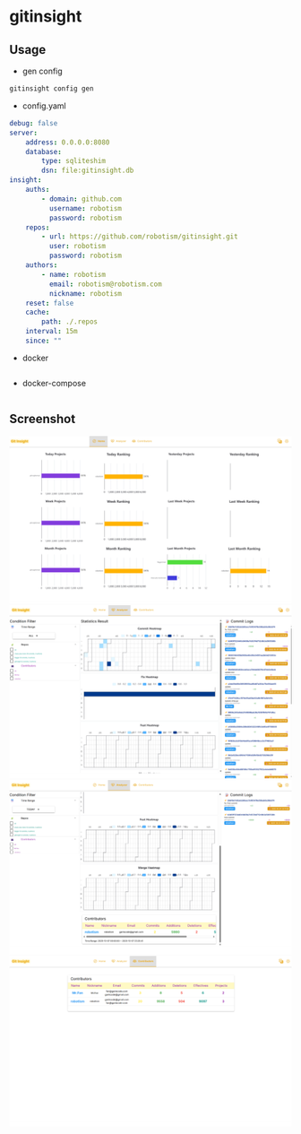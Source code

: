 # gitinsight

## Usage


- gen config
```bash
gitinsight config gen
```

- config.yaml
```yaml
debug: false
server:
    address: 0.0.0.0:8080
    database:
        type: sqliteshim
        dsn: file:gitinsight.db
insight:
    auths:
        - domain: github.com
          username: robotism
          password: robotism
    repos:
        - url: https://github.com/robotism/gitinsight.git
          user: robotism
          password: robotism
    authors:
        - name: robotism
          email: robotism@robotism.com
          nickname: robotism
    reset: false
    cache:
        path: ./.repos
    interval: 15m
    since: ""

```

- docker

```bash


```

- docker-compose

```bash


```

## Screenshot

![](screenshots/home.png)
![](screenshots/analyzer1.png)
![](screenshots/analyzer2.png)
![](screenshots/contributors.png)